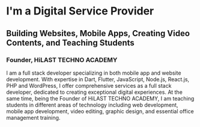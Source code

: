 # I'm a Digital Service Provider

## Building Websites, Mobile Apps, Creating Video Contents, and Teaching Students

### Founder, HiLAST TECHNO ACADEMY

I am a full stack developer specializing in both mobile app and website development. With expertise in Dart, Flutter, JavaScript, Node.js, React.js, PHP and WordPress, I offer comprehensive services as a full stack developer, dedicated to creating exceptional digital experiences. At the same time, being the Founder of HiLAST TECHNO ACADEMY, I am teaching students in different areas of technology including web development, mobile app development, video editing, graphic design, and essential office management training.
